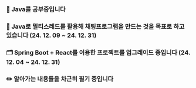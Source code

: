 ### 📖 Java를 공부중입니다
### 🚩 Java로 멀티스레드를 활용해 채팅프로그램을 만드는 것을 목표로 하고 있습니다 (24. 12. 09 ~ 24. 12. 31)
### 🗂️ Spring Boot + React를 이용한 프로젝트를 업그레이드 중입니다 (24. 12. 04 ~ 24. 12. 31)
### ✏️ 알아가는 내용들을 차근히 필기 중입니다
